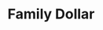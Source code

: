 ---
title: "Family Dollar"
url: /detroit/family-dollar-grand-river-avenue-4/
shop: variety store
---